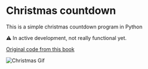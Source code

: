 # Christmas countdown
This is a simple christmas countdown program in Python

⚠️ In active development, not really functional yet.

[Original code from this book](https://www.dk.com/us/book/9781465461889-coding-projects-in-python/)

![Christmas Gif](https://media1.tenor.com/m/5e9NBaxeo34AAAAd/merry-xmas-merry-christmas.gif)